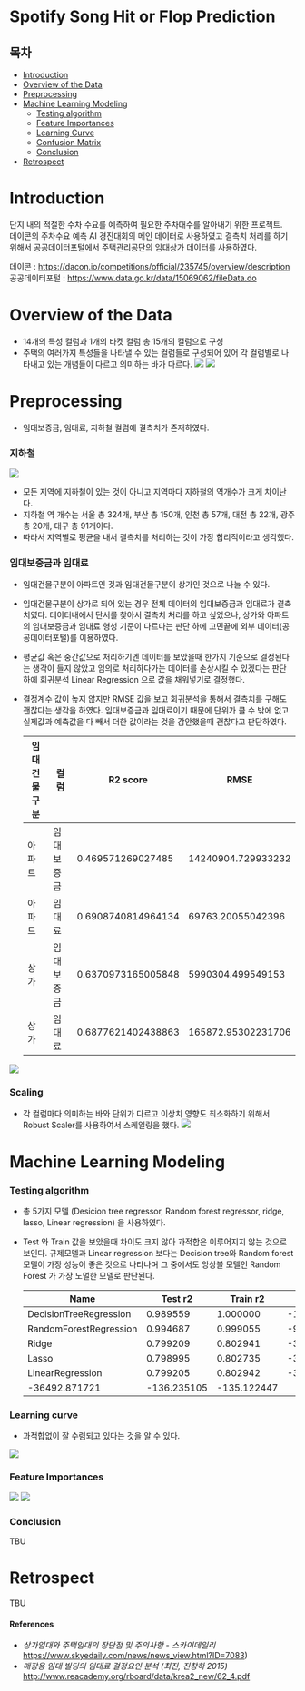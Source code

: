 # Spotify Song Hit or Flop Prediction
 

## 목차
- [Introduction](#introduction)
- [Overview of the Data](#overview-of-the-data)
- [Preprocessing](#preprocessing)
- [Machine Learning Modeling](#machine-learning-modeling)
    * [Testing algorithm](#testing-algorithm)
    * [Feature Importances](#feature-importances)
    * [Learning Curve](#learning-curve)
    * [Confusion Matrix](#confusion-matrix)
    * [Conclusion](#conclusion)
- [Retrospect](#retrospect)

# Introduction
단지 내의 적절한 수차 수요를 예측하여 필요한 주차대수를 알아내기 위한 프로젝트. <br>
데이콘의 주차수요 예측 AI 경진대회의 메인 데이터로 사용하였고 결측치 처리를 하기 위해서 공공데이터포털에서 주택관리공단의 임대상가 데이터를 사용하였다. 

데이콘 : https://dacon.io/competitions/official/235745/overview/description <br>
공공데이터포털 : https://www.data.go.kr/data/15069062/fileData.do

# Overview of the Data

- 14개의 특성 컬럼과 1개의 타켓 컬럼 총 15개의 컬럼으로 구성 
- 주택의 여러가지 특성들을 나타낼 수 있는 컬럼들로 구성되어 있어 각 컬럼별로 나타내고 있는 개념들이 다르고 의미하는 바가 다르다.
![](image/image1.png)
![](image/image2.png)

# Preprocessing

- 임대보증금, 임대료, 지하철 컬럼에 결측치가 존재하였다. 

### 지하철 

![](image/image3.png)

- 모든 지역에 지하철이 있는 것이 아니고 지역마다 지하철의 역개수가 크게 차이난다.
- 지하철 역 개수는 서울 총 324개, 부산 총 150개, 인천 총 57개, 대전 총 22개, 광주 총 20개, 대구 총 91개이다. 
- 따라서 지역별로 평균을 내서 결측치를 처리하는 것이 가장 합리적이라고 생각했다. 

### 임대보증금과 임대료

- 임대건물구분이 아파트인 것과 임대건물구분이 상가인 것으로 나눌 수 있다.
- 임대건물구분이 상가로 되어 있는 경우 전체 데이터의 임대보증금과 임대료가 결측치였다. 데이터내에서 단서를 찾아서 결측치 처리를 하고 싶었으나, 상가와 아파트의 임대보증금과 임대료 형성 기준이 다르다는 판단 하에 고민끝에 외부 데이터(공공데이터포털)를 이용하였다. 
- 평균값 혹은 중간값으로 처리하기엔 데이터를 보았을때 한가지 기준으로 결정된다는 생각이 들지 않았고 임의로 처리하다가는 데이터를 손상시킬 수 있겠다는 판단 하에 회귀분석 Linear Regression 으로 값을 채워넣기로 결정했다.
- 결정계수 값이 높지 않지만 RMSE 값을 보고 회귀분석을 통해서 결측치를 구해도 괜찮다는 생각을 하였다. 임대보증금과 임대료이기 때문에 단위가 클 수 밖에 없고 실제값과 예측값을 다 빼서 더한 값이라는 것을 감안했을때 괜찮다고 판단하였다. 

    |임대건물구분|컬럼|R2 score|RMSE|
    |--- | --- | --- | --- |
    |아파트|임대보증금|0.469571269027485|14240904.729933232|
    |아파트|임대료|0.6908740814964134|69763.20055042396
    |상가|임대보증금|0.6370973165005848|5990304.499549153
    |상가|임대료|0.6877621402438863|165872.95302231706

![](image/image.4.png)

### Scaling

- 각 컬럼마다 의미하는 바와 단위가 다르고 이상치 영향도 최소화하기 위해서 Robust Scaler를 사용하여서 스케일링을 했다. 
![](image/scaled.png)

# Machine Learning Modeling
### Testing algorithm

- 총 5가지 모델 (Desicion tree regressor, Random forest regressor, ridge, lasso, Linear regression) 을 사용하였다.
- Test 와 Train 값을 보았을때 차이도 크지 않아 과적합은 이루어지지 않는 것으로 보인다. 규제모델과 Linear regression  보다는 Decision tree와 Random forest 모델이 가장 성능이 좋은 것으로 나타나며 그 중에서도 앙상블 모델인 Random Forest 가 가장 노멀한 모델로 판단된다. 

    |Name|Test r2|Train r2|Test RMSE|Train RMSE|Test MAE|Train MAE|
    | --- | --- | --- | --- | --- | --- | --- |
    |DecisionTreeRegression| 0.989559 | 1.000000 | -1957.981641	| 0.000000 | -6.157542 | 0.000000 |
    |RandomForestRegression | 0.994687 | 0.999055 | -985.794994 | -175.049400 | -12.908472 | -5.021244 | 
    |Ridge| 0.799209 | 0.802941 | -37042.736967 | -36492.920358 | -136.241044 | -135.130113 |
    |Lasso| 0.798995 | 0.802735 | -37083.011116 | -36531.095999 | -136.623068 | -135.511459 |
    |LinearRegression| 0.799205 | 0.802942 | -37043.467422 | 
    -36492.871721 | -136.235105 | -135.122447 |

### Learning curve

- 과적합없이 잘 수렴되고 있다는 것을 알 수 있다.  

![](image/image5.png) 

### Feature Importances

![](image/image6.png)
![](image/image7.png)

### Conclusion

TBU

# Retrospect 

TBU

#### References
- *상가임대와 주택임대의 장단점 및 주의사항 - 스카이데일리* https://www.skyedaily.com/news/news_view.html?ID=7083)
- *매장용 임대 빌딩의 임대료 걸정요인 분석  (최진, 진창하 2015)* http://www.reacademy.org/rboard/data/krea2_new/62_4.pdf